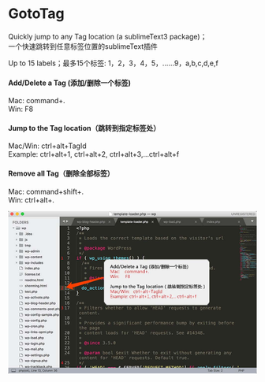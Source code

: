 # GotoTag
Quickly jump to any Tag location  (a sublimeText3 package)；  
一个快速跳转到任意标签位置的sublimeText插件

Up to 15 labels；最多15个标签:
1，2，3，4，5，……9，a,b,c,d,e,f

#### Add/Delete a Tag (添加/删除一个标签)  
Mac:    command+.   
Win:    F8  

#### Jump to the Tag location（跳转到指定标签处）  
Mac/Win: ctrl+alt+TagId  
Example: ctrl+alt+1, ctrl+alt+2, ctrl+alt+3,...ctrl+alt+f  

#### Remove all Tag（删除全部标签）  
Mac: command+shift+.  
Win: ctrl+alt+.  

![manual](https://raw.githubusercontent.com/dclnet/gotoTag/master/gotoTag.jpg) 
